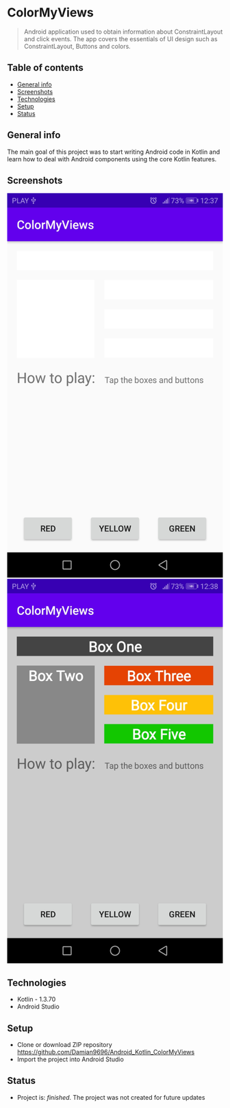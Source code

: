 # ColorMyViews
> Android application used to obtain information about ConstraintLayout and click events. The app covers the essentials of UI design such as ConstraintLayout, Buttons and colors.

## Table of contents
* [General info](#general-info)
* [Screenshots](#screenshots)
* [Technologies](#technologies)
* [Setup](#setup)
* [Status](#status)

## General info
The main goal of this project was to start writing Android code in Kotlin and learn how to deal with Android components using the core Kotlin features.

## Screenshots
![Screenshot1](screenshots/colormyviews1.jpg)
![Screenshot1](screenshots/colormyviews2.jpg)

## Technologies
* Kotlin - 1.3.70
* Android Studio

## Setup
* Clone or download ZIP repository https://github.com/Damian9696/Android_Kotlin_ColorMyViews
* Import the project into Android Studio

## Status
* Project is: _finished_. The project was not created for future updates

